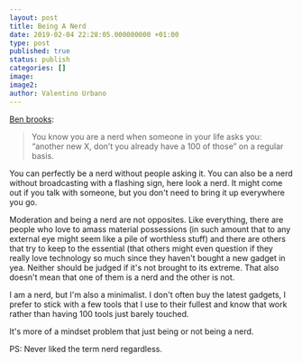 ```yaml
---
layout: post
title: Being A Nerd
date: 2019-02-04 22:28:05.000000000 +01:00
type: post
published: true
status: publish
categories: []
image:
image2:
author: Valentino Urbano
---
```


[Ben brooks](https://brooksreview.net/2015/01/compulsion/):

> You know you are a nerd when someone in your life asks you: “another new X, don’t you already have a 100 of those” on a regular basis.

You can perfectly be a nerd without people asking it. You can also be a nerd without broadcasting with a flashing sign, here look a nerd. It might come out if you talk with someone, but you don't need to bring it up everywhere you go.

Moderation and being a nerd are not opposites. Like everything, there are people who love to amass material possessions (in such amount that to any external eye might seem like a pile of worthless stuff) and there are others that try to keep to the essential (that others might even question if they really love technology so much since they haven't bought a new gadget in yea. Neither should be judged if it's not brought to its extreme. That also doesn't mean that one of them is a nerd and the other is not.

I am a nerd, but I'm also a minimalist. I don't often buy the latest gadgets, I prefer to stick with a few tools that I use to their fullest and know that work rather than having 100 tools just barely touched.

It's more of a mindset problem that just being or not being a nerd.

PS: Never liked the term nerd regardless.
